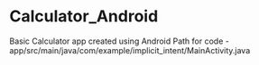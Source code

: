 # Calculator_Android
Basic Calculator app created using Android
Path for code - 
app/src/main/java/com/example/implicit_intent/MainActivity.java
